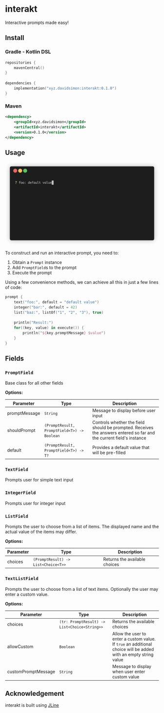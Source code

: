 # interakt
Interactive prompts made easy!

## Install

### Gradle - Kotlin DSL
```kotlin
repositories {
    mavenCentral()
}

dependencies {
    implementation("xyz.davidsimon:interakt:0.1.0")
}
```

### Maven
```xml
<dependency>
    <groupId>xyz.davidsimon</groupId>
    <artifactId>interakt</artifactId>
    <version>0.1.0</version>
</dependency>
```

## Usage
![asciicast](media/demo.gif)

To construct and run an interactive prompt, you need to:
1. Obtain a `Prompt` instance
2. Add `PromptField`s to the prompt
3. Execute the prompt

Using a few convenience methods, we can achieve all this in just a few lines of code:
```kotlin
prompt {
    text("foo:", default = "default value")
    integer("bar:", default = 42)
    list("baz:", listOf("1", "2", "3"), true)

    println("Result:")
    for((key, value) in execute()) {
        println("${key.promptMessage} $value")
    }
}
```

## Fields

### `PromptField`
Base class for all other fields  

**Options:**  

| Parameter     | Type                                        | Description                                                                                                         |
|---------------|---------------------------------------------|---------------------------------------------------------------------------------------------------------------------|
| promptMessage | `String`                                    | Message to display before user input                                                                                |
| shouldPrompt  | `(PromptResult, PromptField<T>) -> Boolean` | Controls whether the field should be prompted. Receives the answers entered so far and the current field's instance |
| default       | `(PromptResult, PromptField<T>) -> T?`      | Provides a default value that will be pre-filled                                                                    |

### `TextField`
Prompts user for simple text input

### `IntegerField`
Prompts user for integer input

### `ListField`
Prompts the user to choose from a list of items. The displayed name and the actual value of the items may differ.

**Options:**

| Parameter | Type                                | Description                   |
|-----------|-------------------------------------|-------------------------------|
| choices   | `(PromptResult) -> List<Choice<T>>` | Returns the available choices |

### `TextListField`
Prompts the user to choose from a list of text items. Optionally the user may enter a custom value.

**Options:**

| Parameter           | Type                                         | Description                                                                                                     |
|---------------------|----------------------------------------------|-----------------------------------------------------------------------------------------------------------------|
| choices             | `(tr: PromptResult) -> List<Choice<String>>` | Returns the available choices                                                                                   |
| allowCustom         | `Boolean`                                    | Allow the user to enter a custom value. If `true` an additional choice will be added with an empty string value |
| customPromptMessage | `String`                                     | Message to display when user enter custom value                                                                 |

## Acknowledgement
interakt is built using [JLine](https://github.com/jline/jline3)